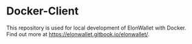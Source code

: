 # Docker-Client

This repository is used for local development of ElonWallet with Docker. Find out more at https://elonwallet.gitbook.io/elonwallet/.
